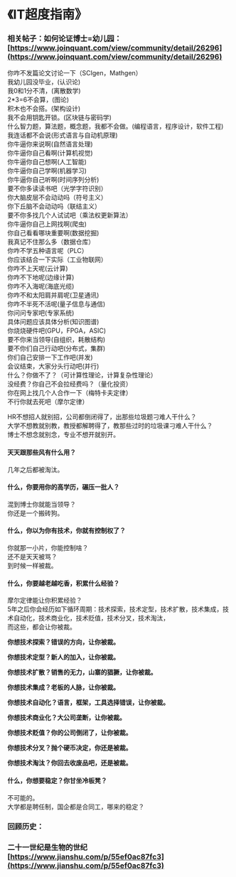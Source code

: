 # 《IT超度指南》

### 相关帖子：如何论证博士=幼儿园：[https://www.joinquant.com/view/community/detail/26296](https://www.joinquant.com/view/community/detail/26296)

你咋不发篇论文讨论一下（SCIgen，Mathgen）  
我幼儿园没毕业，\(认识论\)  
我0和1分不清，\(离散数学\)  
2\*3=6不会算，\(图论\)  
积木也不会搭。\(架构设计\)  
我不会用钥匙开锁。\(区块链与密码学\)  
什么智力题，算法题，概念题，我都不会做。\(编程语言，程序设计，软件工程\)  
我连话都不会说\(形式语言与自动机原理\)  
你牛逼你来说啊\(自然语言处理\)  
你牛逼你自己看啊\(计算机视觉\)  
你牛逼你自己想啊\(人工智能\)  
你牛逼你自己学啊\(机器学习\)  
你牛逼你自己听啊\(时间序列分析\)  
要不你多读读书吧（光学字符识别）  
你大脑皮层不会动动吗（符号主义）  
你下丘脑不会动动吗（联结主义）  
要不你多找几个人试试吧（乘法权更新算法）  
你牛逼你自己上网找啊\(爬虫\)  
你自己看看哪块重要啊\(数据挖掘\)  
我真记不住那么多（数据仓库）  
你咋不学五种语言呢（PLC）  
你应该结合一下实际（工业物联网）  
你咋不上天呢\(云计算\)  
你咋不下地呢\(边缘计算\)  
你咋不入海呢\(海底光缆\)  
你咋不和太阳肩并肩呢\(卫星通讯\)  
你咋不半死不活呢\(量子信息与通信\)  
你问问专家吧\(专家系统\)  
具体问题应该具体分析\(知识图谱\)  
你烧烧硬件吧\(GPU，FPGA，ASIC\)  
要不你来当领导\(自组织，耗散结构\)  
要不你们自己行动吧\(分布式，集群\)  
你们自己安排一下工作吧\(并发\)  
会议结束，大家分头行动吧\(并行\)  
什么？你做不了？（可计算性理论，计算复杂性理论）  
没经费？你自己不会拉经费吗？（量化投资）  
你在网上找几个人合作一下（梅特卡夫定律）  
不行你就去死吧（摩尔定律）

HR不想招人就别招，公司都倒闭得了，出那些垃圾题刁难人干什么？  
大学不想教就别教，教授都解聘得了，教那些过时的垃圾课刁难人干什么？  
博士不想念就别念，专业不想开就别开。

#### 天天跟那些风有什么用？ <a id="-"></a>

几年之后都被淘汰。

#### 什么，你要用你的高学历，碾压一批人？ <a id="-"></a>

混到博士你就能当领导？  
你还是一个搬砖狗。

#### 什么，你以为你有技术，你就有控制权了？ <a id="-"></a>

你就那一小片，你能控制啥？  
还不是天天被骂？  
到时候一样被裁。

#### 什么，你要越老越吃香，积累什么经验？ <a id="-"></a>

摩尔定律能让你积累经验？  
5年之后你会经历如下循环周期：技术探索，技术定型，技术扩散，技术集成，技术自动化，技术商业化，技术贬值，技术分叉，技术淘汰，  
而这些，都会让你被裁。

**你想技术探索？错误的方向，让你被裁。**

**你想技术定型？新人的加入，让你被裁。**

**你想技术扩散？销售的无力，山寨的猖獗，让你被裁。**

**你想技术集成？老板的人脉，让你被裁。**

**你想技术自动化？语言，框架，工具选择错误，让你被裁。**

**你想技术商业化？大公司垄断，让你被裁。**

**你想技术贬值？你的公司倒闭了，让你被裁。**

**你想技术分叉？抛个硬币决定，你还是被裁。**

**你想技术淘汰？你回去收废品吧，还是被裁。**

#### 什么，你想要稳定？你甘坐冷板凳？ <a id="-"></a>

不可能的。  
大学都是聘任制，国企都是合同工，哪来的稳定？

### 回顾历史： <a id="-"></a>

### 二十一世纪是生物的世纪[https://www.jianshu.com/p/55ef0ac87fc3](https://www.jianshu.com/p/55ef0ac87fc3) <a id="-https-www-jianshu-com-p-55ef0ac87fc3"></a>

